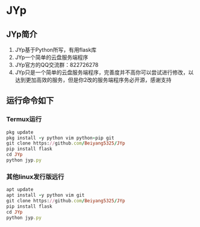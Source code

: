 # JYp
## JYp简介
1. JYp基于Python所写，有用flask库
2. JYp一个简单的云盘服务端程序
3. JYp官方的QQ交流群：822726278
4. JYp只是一个简单的云盘服务端程序，完善度并不高你可以尝试进行修改，以达到更加高效的服务，但是你2改的服务端程序务必开源，感谢支持

## 运行命令如下

### Termux运行
```ruby
pkg update
pkg install -y python vim python-pip git
git clone https://github.com/Beiyang5325/JYp
pip install flask
cd JYp
python jyp.py
```


### 其他linux发行版远行
```ruby
apt update
apt install -y python vim git
git clone https://github.com/Beiyang5325/JYp
pip install flask
cd JYp
python jyp.py
```
